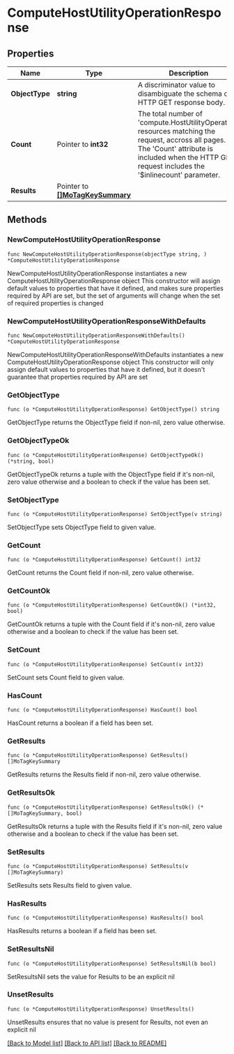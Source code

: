 # ComputeHostUtilityOperationResponse

## Properties

Name | Type | Description | Notes
------------ | ------------- | ------------- | -------------
**ObjectType** | **string** | A discriminator value to disambiguate the schema of a HTTP GET response body. | 
**Count** | Pointer to **int32** | The total number of &#39;compute.HostUtilityOperation&#39; resources matching the request, accross all pages. The &#39;Count&#39; attribute is included when the HTTP GET request includes the &#39;$inlinecount&#39; parameter. | [optional] 
**Results** | Pointer to [**[]MoTagKeySummary**](MoTagKeySummary.md) |  | [optional] 

## Methods

### NewComputeHostUtilityOperationResponse

`func NewComputeHostUtilityOperationResponse(objectType string, ) *ComputeHostUtilityOperationResponse`

NewComputeHostUtilityOperationResponse instantiates a new ComputeHostUtilityOperationResponse object
This constructor will assign default values to properties that have it defined,
and makes sure properties required by API are set, but the set of arguments
will change when the set of required properties is changed

### NewComputeHostUtilityOperationResponseWithDefaults

`func NewComputeHostUtilityOperationResponseWithDefaults() *ComputeHostUtilityOperationResponse`

NewComputeHostUtilityOperationResponseWithDefaults instantiates a new ComputeHostUtilityOperationResponse object
This constructor will only assign default values to properties that have it defined,
but it doesn't guarantee that properties required by API are set

### GetObjectType

`func (o *ComputeHostUtilityOperationResponse) GetObjectType() string`

GetObjectType returns the ObjectType field if non-nil, zero value otherwise.

### GetObjectTypeOk

`func (o *ComputeHostUtilityOperationResponse) GetObjectTypeOk() (*string, bool)`

GetObjectTypeOk returns a tuple with the ObjectType field if it's non-nil, zero value otherwise
and a boolean to check if the value has been set.

### SetObjectType

`func (o *ComputeHostUtilityOperationResponse) SetObjectType(v string)`

SetObjectType sets ObjectType field to given value.


### GetCount

`func (o *ComputeHostUtilityOperationResponse) GetCount() int32`

GetCount returns the Count field if non-nil, zero value otherwise.

### GetCountOk

`func (o *ComputeHostUtilityOperationResponse) GetCountOk() (*int32, bool)`

GetCountOk returns a tuple with the Count field if it's non-nil, zero value otherwise
and a boolean to check if the value has been set.

### SetCount

`func (o *ComputeHostUtilityOperationResponse) SetCount(v int32)`

SetCount sets Count field to given value.

### HasCount

`func (o *ComputeHostUtilityOperationResponse) HasCount() bool`

HasCount returns a boolean if a field has been set.

### GetResults

`func (o *ComputeHostUtilityOperationResponse) GetResults() []MoTagKeySummary`

GetResults returns the Results field if non-nil, zero value otherwise.

### GetResultsOk

`func (o *ComputeHostUtilityOperationResponse) GetResultsOk() (*[]MoTagKeySummary, bool)`

GetResultsOk returns a tuple with the Results field if it's non-nil, zero value otherwise
and a boolean to check if the value has been set.

### SetResults

`func (o *ComputeHostUtilityOperationResponse) SetResults(v []MoTagKeySummary)`

SetResults sets Results field to given value.

### HasResults

`func (o *ComputeHostUtilityOperationResponse) HasResults() bool`

HasResults returns a boolean if a field has been set.

### SetResultsNil

`func (o *ComputeHostUtilityOperationResponse) SetResultsNil(b bool)`

 SetResultsNil sets the value for Results to be an explicit nil

### UnsetResults
`func (o *ComputeHostUtilityOperationResponse) UnsetResults()`

UnsetResults ensures that no value is present for Results, not even an explicit nil

[[Back to Model list]](../README.md#documentation-for-models) [[Back to API list]](../README.md#documentation-for-api-endpoints) [[Back to README]](../README.md)


